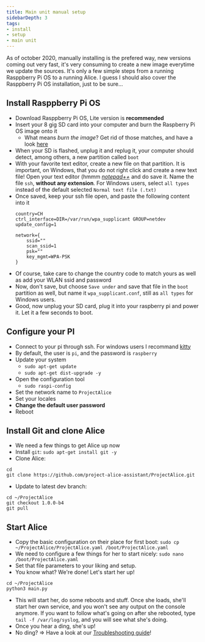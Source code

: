 ```yaml
---
title: Main unit manual setup
sidebarDepth: 3
tags:
- install
- setup
- main unit
---
```


As of october 2020, manually installing is the prefered way, new versions coming out very fast, it's very consuming to create a new image everytime we update the sources. It's only a few simple steps from a running Rasppberry Pi OS to a running Alice. I guess I should also cover the Rasppberry Pi OS installation, just to be sure...


## Install Rasppberry Pi OS
- Download Rasppberry Pi OS, Lite version is **recommended**
- Insert your 8 gig SD card into your computer and burn the Raspberry Pi OS image onto it
   - What means *burn the image*? Get rid of those matches, and have a look [here](https://www.raspberrypi.org/documentation/installation/installing-images/)
- When your SD is flashed, unplug it and replug it, your computer should detect, among others, a new partition called `boot`
- With your favorite text editor, create a new file on that partition. It is important, on Windows, that you do not right click and create a new text file! Open your text editor (hmmm [*notepad++*](https://notepad-plus-plus.org/) and do save it. Name the file `ssh`, **without any extension**. For Windows users, select `all types` instead of the default selected `Normal text file (.txt)`
- Once saved, keep your ssh file open, and paste the following content into it
  ```
  country=CH
  ctrl_interface=DIR=/var/run/wpa_supplicant GROUP=netdev
  update_config=1
  
  network={
      ssid=""
      scan_ssid=1
      psk=""
      key_mgmt=WPA-PSK
  }
  ```
- Of course, take care to change the country code to match yours as well as add your WLAN ssid and password
- Now, don't save, but choose `Save under` and save that file in the `boot` partition as well, but name it `wpa_supplicant.conf`, still as `all types` for Windows users.
- Good, now unplug your SD card, plug it into your raspberry pi and power it. Let it a few seconds to boot.


## Configure your PI

- Connect to your pi through ssh. For windows users I recommand [kitty](http://www.9bis.net/kitty/#!index.md)
- By default, the user is `pi`, and the password is `raspberry`
- Update your system
  - `sudo apt-get update`
  - `sudo apt-get dist-upgrade -y`
- Open the configuration tool
  - `sudo raspi-config`
- Set the network name to `ProjectAlice`
- Set your locales
- **Change the default user password**
- Reboot

## Install Git and clone Alice

- We need a few things to get Alice up now
- Install `git`: `sudo apt-get install git -y`
- Clone Alice:
```
cd
git clone https://github.com/project-alice-assistant/ProjectAlice.git
```

- Update to latest dev branch:
```
cd ~/ProjectAlice
git checkout 1.0.0-b4
git pull
```

## Start Alice
- Copy the basic configuration on their place for first boot: `sudo cp  ~/ProjectAlice/ProjectAlice.yaml /boot/ProjectAlice.yaml`
- We need to configure a few things for her to start nicely: `sudo nano /boot/ProjectAlice.yaml`
- Set that file parameters to your liking and setup.
- You know what? We're done! Let's start her up!
```
cd ~/ProjectAlice
python3 main.py
```
- This will start her, do some reboots and stuff. Once she loads, she'll start her own service, and you won't see any output on the console anymore. If you want to follow what's going on after she rebooted, type `tail -f /var/log/syslog`, and you will see what she's doing.
- Once you hear a ding, she's up!
- No ding? => Have a look at our [Troubleshooting guide](troubleshooting)!

